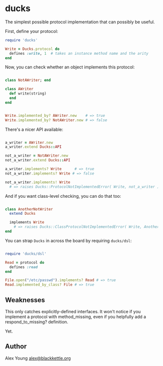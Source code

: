 ducks
=====

The simplest possible protocol implementation that can possibly be useful.

First, define your protocol:

```ruby
require 'ducks'

Write = Ducks.protocol do
  defines :write, 1  # takes an instance method name and the arity
end
```

Now, you can check whether an object implements this protocol:

```ruby

class NotAWriter; end

class AWriter
  def write(string)
  end
end


Write.implemented_by? AWriter.new    # => true
Write.implemented_by? NotAWriter.new # => false

```

There's a nicer API available:

```ruby

a_writer = AWriter.new
a_writer.extend Ducks::API

not_a_writer = NotAWriter.new
not_a_writer.extend Ducks::API

a_writer.implements? Write      # => true
not_a_writer.implements? Write # => false

not_a_writer.implements! Write
  # => raises Ducks::ProtocolNotImplementedError( Write, not_a_writer )

```

And if you want class-level checking, you can do that too:

```ruby

class AnotherNotWriter
  extend Ducks

  implements Write
    # => raises Ducks::ClassProtocolNotImplementedError( Write, AnotherNotWriter )
end

```

You can strap `Ducks` in across the board by requiring `ducks/dsl`:

```ruby

require 'ducks/dsl'

Read = protocol do
  defines :read
end

File.open("/etc/passwd").implements? Read # => true
Read.implemented_by_class? File # => true
```

Weaknesses
----------

This only catches explicitly-defined interfaces.  It won't notice if
you implement a protocol with method_missing, even if you helpfully
add a respond\_to\_missing? definition.

Yet.


Author
------

Alex Young <alex@blackkettle.org>
